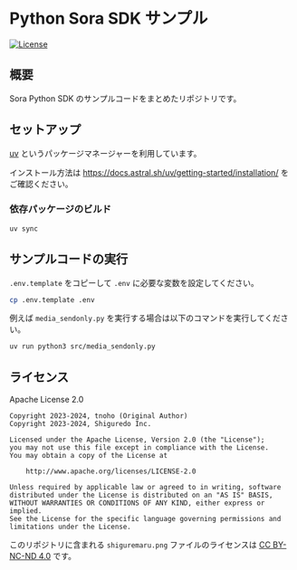# Python Sora SDK サンプル

[![License](https://img.shields.io/badge/License-Apache%202.0-blue.svg)](https://opensource.org/licenses/Apache-2.0)

## 概要

Sora Python SDK のサンプルコードをまとめたリポジトリです。

## セットアップ

[uv](https://docs.astral.sh/uv/) というパッケージマネージャーを利用しています。

インストール方法は <https://docs.astral.sh/uv/getting-started/installation/> をご確認ください。

### 依存パッケージのビルド

```bash
uv sync
```

## サンプルコードの実行

`.env.template` をコピーして `.env` に必要な変数を設定してください。

```bash
cp .env.template .env
```

例えば `media_sendonly.py` を実行する場合は以下のコマンドを実行してください。

```bash
uv run python3 src/media_sendonly.py
```

## ライセンス

Apache License 2.0

```text
Copyright 2023-2024, tnoho (Original Author)
Copyright 2023-2024, Shiguredo Inc.

Licensed under the Apache License, Version 2.0 (the "License");
you may not use this file except in compliance with the License.
You may obtain a copy of the License at

    http://www.apache.org/licenses/LICENSE-2.0

Unless required by applicable law or agreed to in writing, software
distributed under the License is distributed on an "AS IS" BASIS,
WITHOUT WARRANTIES OR CONDITIONS OF ANY KIND, either express or implied.
See the License for the specific language governing permissions and
limitations under the License.
```

このリポジトリに含まれる `shiguremaru.png` ファイルのライセンスは [CC BY-NC-ND 4.0](https://creativecommons.org/licenses/by-nc-nd/4.0/deed.ja) です。
